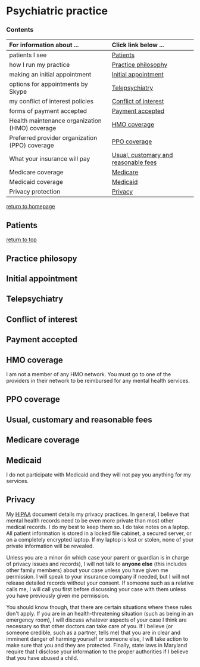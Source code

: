 # Psychiatric practice

### Contents

| **For information about ...** | **Click link below ...** |
|:---------------------|:-----------------------| 
| patients I see | [Patients](#patients) |
| how I run my practice |[Practice philosophy](#practice-philosophy) |
| making an initial appointment  | [Initial appointment](#initial-appointment) |
| options for appointments by Skype | [Telepsychiatry](#telepsychiatry) |
| my conflict of interest policies | [Conflict of interest](#conflict-of-interest) |
| forms of payment accepted | [Payment accepted](#payment-accepted) |
| Health maintenance organization (HMO) coverage | [HMO coverage](#hmo-coverage) |
| Preferred provider organization (PPO) coverage | [PPO coverage](#ppo-coverage) |
| What your insurance will pay | [Usual, customary and reasonable fees](#usual-customary-and-reasonable-fees) |
| Medicare coverage | [Medicare](#medicare) |
| Medicaid coverage | [Medicaid](#medicaid) |
| Privacy protection | [Privacy](#privacy) |
[return to homepage](README.md)


## Patients
[return to top](contents.md)

## Practice philosopy


## Initial appointment

## Telepsychiatry

## Conflict of interest

## Payment accepted

## HMO coverage
I am not a member of any HMO network. You must go to one of the providers in their network to be reimbursed for any mental health services.

## PPO coverage

## Usual, customary and reasonable fees

## Medicare coverage

## Medicaid
I do not participate with Medicaid and they will not pay you anything for my services.

## Privacy
My [HIPAA](http://patrickbarta.com/media/hipaa.pdf) document details my privacy practices.  In general, I believe that mental health records need to be even more private than most other medical records. I do my best to keep them so.
I do take notes on a laptop. All patient information is stored in a locked file cabinet, a secured server, or on a completely encrypted laptop. If my laptop is lost or stolen, none of your private information will be revealed.

Unless you are a minor (in which case your parent or guardian is in charge of privacy issues and records), I will not talk to **anyone else** (this includes other family members) about your case unless you have given me permission.
I will speak to your insurance company if needed, but I will not release detailed records without your consent. If someone such as a relative calls me, I will call you first before discussing your case with them unless you have previously given me permission.

You should know though, that there are certain situations where these rules don't apply. If you are in an health-threatening situation (such as being in an emergency room), I will discuss whatever aspects of your case I think are necessary so that other doctors can take care of you. If I believe (or someone credible, such as a partner, tells me) that you are in clear and imminent danger of harming yourself or someone else, I will take action to make sure that you and they are protected. Finally, state laws in Maryland require that I disclose your information to the proper authorities if I believe that you have abused a child.
